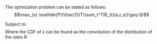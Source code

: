 The optmization problem can be stated as follows: 
$$\max_{x} \mathbb{P}(\frac{1}{T}\sum_t^T(R_{t}(a,c,x))\geq Q)$$

Subject to: 
$$$$
Where the CDF of x can be found as the convolution of the distribution of the rates R: 



